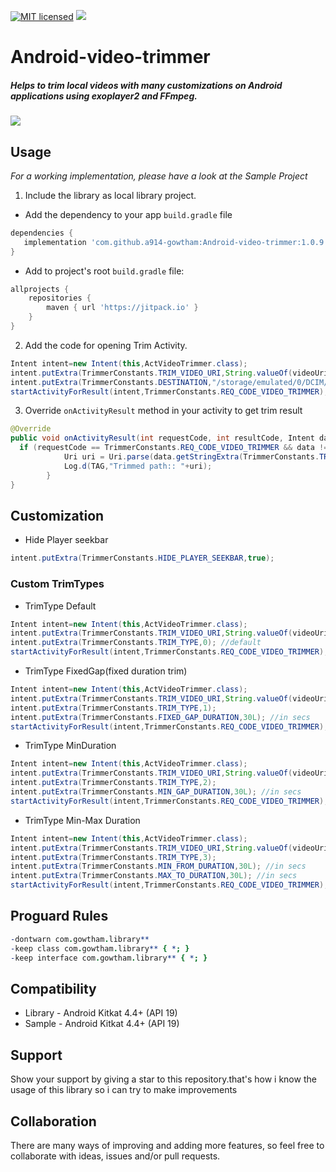 [![MIT licensed](https://img.shields.io/badge/license-MIT-blue.svg)](https://raw.githubusercontent.com/hyperium/hyper/master/LICENSE)
[![](https://jitpack.io/v/a914-gowtham/Android-video-trimmer.svg)](https://jitpack.io/#a914-gowtham/Android-video-trimmer)

# Android-video-trimmer

##### Helps to trim local videos with many customizations on Android applications using exoplayer2 and FFmpeg.

![](https://github.com/a914-gowtham/Android-video-trimmer/blob/master/demo.gif)

## Usage
*For a working implementation, please have a look at the Sample Project*

1. Include the library as local library project.

+ Add the dependency to your app `build.gradle` file
 ```gradle
 dependencies {
    implementation 'com.github.a914-gowtham:Android-video-trimmer:1.0.9'
 }
 ```
 + Add to project's root `build.gradle` file:
```gradle
allprojects {
	repositories {
		maven { url 'https://jitpack.io' }
	}
}
```
2. Add the code for opening Trim Activity.
```java
Intent intent=new Intent(this,ActVideoTrimmer.class);
intent.putExtra(TrimmerConstants.TRIM_VIDEO_URI,String.valueOf(videoUri));
intent.putExtra(TrimmerConstants.DESTINATION,"/storage/emulated/0/DCIM/MYFOLDER"); //optional default output path /storage/emulated/0/DOWNLOADS
startActivityForResult(intent,TrimmerConstants.REQ_CODE_VIDEO_TRIMMER);
```
3. Override `onActivityResult` method in your activity to get trim result
```java
@Override
public void onActivityResult(int requestCode, int resultCode, Intent data) {
  if (requestCode == TrimmerConstants.REQ_CODE_VIDEO_TRIMMER && data != null) {
            Uri uri = Uri.parse(data.getStringExtra(TrimmerConstants.TRIMMED_VIDEO_PATH));
            Log.d(TAG,"Trimmed path:: "+uri);
        }
}
```
## Customization

* Hide Player seekbar
```java
intent.putExtra(TrimmerConstants.HIDE_PLAYER_SEEKBAR,true);
```

### Custom TrimTypes

* TrimType Default
```java
Intent intent=new Intent(this,ActVideoTrimmer.class);
intent.putExtra(TrimmerConstants.TRIM_VIDEO_URI,String.valueOf(videoUri));
intent.putExtra(TrimmerConstants.TRIM_TYPE,0); //default
startActivityForResult(intent,TrimmerConstants.REQ_CODE_VIDEO_TRIMMER);
```

* TrimType FixedGap(fixed duration trim)
```java
Intent intent=new Intent(this,ActVideoTrimmer.class);
intent.putExtra(TrimmerConstants.TRIM_VIDEO_URI,String.valueOf(videoUri));
intent.putExtra(TrimmerConstants.TRIM_TYPE,1);
intent.putExtra(TrimmerConstants.FIXED_GAP_DURATION,30L); //in secs
startActivityForResult(intent,TrimmerConstants.REQ_CODE_VIDEO_TRIMMER);
```

* TrimType MinDuration
```java
Intent intent=new Intent(this,ActVideoTrimmer.class);
intent.putExtra(TrimmerConstants.TRIM_VIDEO_URI,String.valueOf(videoUri));
intent.putExtra(TrimmerConstants.TRIM_TYPE,2);
intent.putExtra(TrimmerConstants.MIN_GAP_DURATION,30L); //in secs
startActivityForResult(intent,TrimmerConstants.REQ_CODE_VIDEO_TRIMMER);
```

* TrimType Min-Max Duration
```java
Intent intent=new Intent(this,ActVideoTrimmer.class);
intent.putExtra(TrimmerConstants.TRIM_VIDEO_URI,String.valueOf(videoUri));
intent.putExtra(TrimmerConstants.TRIM_TYPE,3);
intent.putExtra(TrimmerConstants.MIN_FROM_DURATION,30L); //in secs
intent.putExtra(TrimmerConstants.MAX_TO_DURATION,30L); //in secs
startActivityForResult(intent,TrimmerConstants.REQ_CODE_VIDEO_TRIMMER);
```

## Proguard Rules
```pro
-dontwarn com.gowtham.library**
-keep class com.gowtham.library** { *; }
-keep interface com.gowtham.library** { *; }
```

## Compatibility
  
  * Library - Android Kitkat 4.4+ (API 19)
  * Sample - Android Kitkat 4.4+ (API 19)
  
## Support 
Show your support by giving a star to this repository.that's how i know the usage of this library so i can try to make improvements 
  
## Collaboration
There are many ways of improving and adding more features, so feel free to collaborate with ideas, issues and/or pull requests. 
